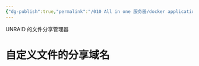```yaml
---
{"dg-publish":true,"permalink":"/010 All in one 服务器/docker application/File Browser/","dgPassFrontmatter":true,"created":"2024-06-22T15:45:21.043+08:00","updated":"2024-06-22T16:32:30.155+08:00"}
---
```


UNRAID 的文件分享管理器
# 自定义文件的分享域名

